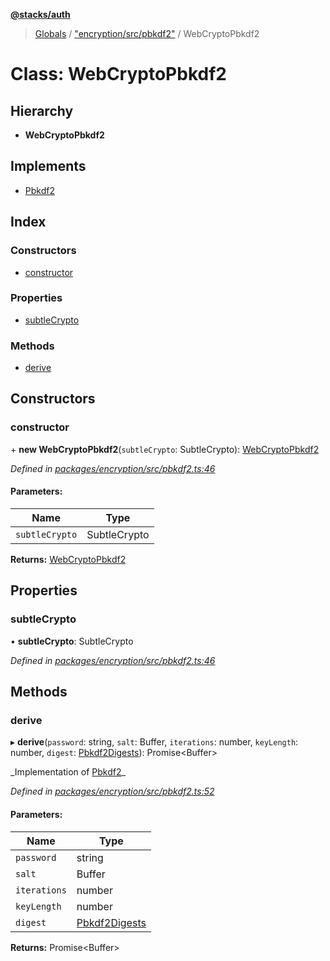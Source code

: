 **[@stacks/auth](../README.md)**

> [Globals](../globals.md) / ["encryption/src/pbkdf2"](../modules/_encryption_src_pbkdf2_.md) / WebCryptoPbkdf2

# Class: WebCryptoPbkdf2

## Hierarchy

- **WebCryptoPbkdf2**

## Implements

- [Pbkdf2](../interfaces/_encryption_src_pbkdf2_.pbkdf2.md)

## Index

### Constructors

- [constructor](_encryption_src_pbkdf2_.webcryptopbkdf2.md#constructor)

### Properties

- [subtleCrypto](_encryption_src_pbkdf2_.webcryptopbkdf2.md#subtlecrypto)

### Methods

- [derive](_encryption_src_pbkdf2_.webcryptopbkdf2.md#derive)

## Constructors

### constructor

\+ **new WebCryptoPbkdf2**(`subtleCrypto`: SubtleCrypto): [WebCryptoPbkdf2](_encryption_src_pbkdf2_.webcryptopbkdf2.md)

_Defined in [packages/encryption/src/pbkdf2.ts:46](https://github.com/blockstack/blockstack.js/blob/26419086/packages/encryption/src/pbkdf2.ts#L46)_

#### Parameters:

| Name           | Type         |
| -------------- | ------------ |
| `subtleCrypto` | SubtleCrypto |

**Returns:** [WebCryptoPbkdf2](_encryption_src_pbkdf2_.webcryptopbkdf2.md)

## Properties

### subtleCrypto

• **subtleCrypto**: SubtleCrypto

_Defined in [packages/encryption/src/pbkdf2.ts:46](https://github.com/blockstack/blockstack.js/blob/26419086/packages/encryption/src/pbkdf2.ts#L46)_

## Methods

### derive

▸ **derive**(`password`: string, `salt`: Buffer, `iterations`: number, `keyLength`: number, `digest`: [Pbkdf2Digests](../modules/_encryption_src_pbkdf2_.md#pbkdf2digests)): Promise\<Buffer>

_Implementation of [Pbkdf2](../interfaces/\_encryption_src_pbkdf2_.pbkdf2.md)\_

_Defined in [packages/encryption/src/pbkdf2.ts:52](https://github.com/blockstack/blockstack.js/blob/26419086/packages/encryption/src/pbkdf2.ts#L52)_

#### Parameters:

| Name         | Type                                                                 |
| ------------ | -------------------------------------------------------------------- |
| `password`   | string                                                               |
| `salt`       | Buffer                                                               |
| `iterations` | number                                                               |
| `keyLength`  | number                                                               |
| `digest`     | [Pbkdf2Digests](../modules/_encryption_src_pbkdf2_.md#pbkdf2digests) |

**Returns:** Promise\<Buffer>

